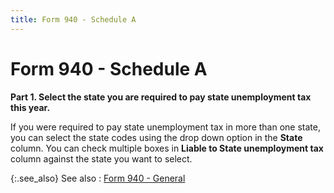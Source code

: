 ```yaml
---
title: Form 940 - Schedule A
---
```


# Form 940 - Schedule A


**Part 1. Select the 
 state you are required to pay state unemployment tax this year.**


If you were required to pay state unemployment tax in more than one  state, you can select the state codes using the drop down option in the  **State** column. You can check multiple  boxes in **Liable to State unemployment 
 tax** column against the state you want to select.


{:.see_also}
See also
: [Form  940 - General]({{site.prl_baseurl}}/misc/employee_form_940_general_sfr.html)
